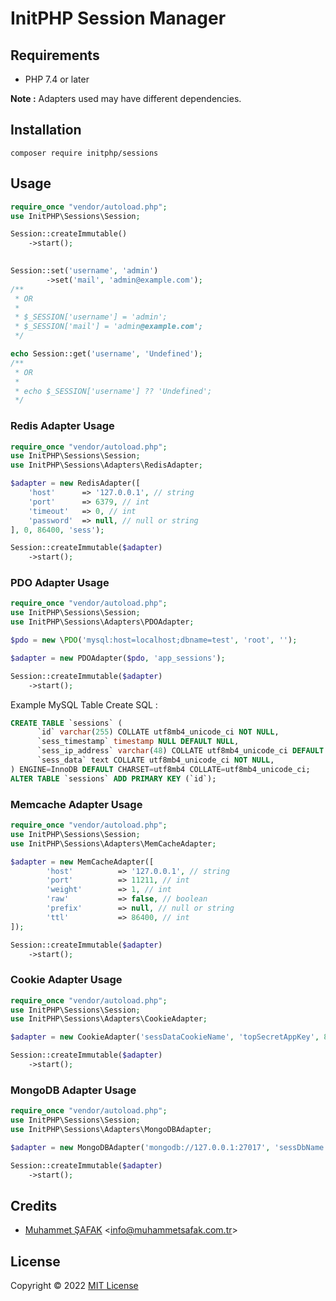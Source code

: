 # InitPHP Session Manager


## Requirements

- PHP 7.4 or later

**Note :** Adapters used may have different dependencies.

## Installation

```
composer require initphp/sessions
```

## Usage

```php
require_once "vendor/autoload.php";
use InitPHP\Sessions\Session;

Session::createImmutable()
    ->start();
    

Session::set('username', 'admin')
        ->set('mail', 'admin@example.com');
/**
 * OR
 * 
 * $_SESSION['username'] = 'admin';
 * $_SESSION['mail'] = 'admin@example.com';
 */

echo Session::get('username', 'Undefined');
/**
 * OR
 * 
 * echo $_SESSION['username'] ?? 'Undefined';
 */
```

### Redis Adapter Usage

```php
require_once "vendor/autoload.php";
use InitPHP\Sessions\Session;
use InitPHP\Sessions\Adapters\RedisAdapter;

$adapter = new RedisAdapter([
    'host'      => '127.0.0.1', // string
    'port'      => 6379, // int
    'timeout'   => 0, // int
    'password'  => null, // null or string
], 0, 86400, 'sess');

Session::createImmutable($adapter)
    ->start();
```

### PDO Adapter Usage

```php
require_once "vendor/autoload.php";
use InitPHP\Sessions\Session;
use InitPHP\Sessions\Adapters\PDOAdapter;

$pdo = new \PDO('mysql:host=localhost;dbname=test', 'root', '');

$adapter = new PDOAdapter($pdo, 'app_sessions');

Session::createImmutable($adapter)
    ->start();
```

Example MySQL Table Create SQL :

```sql
CREATE TABLE `sessions` (
      `id` varchar(255) COLLATE utf8mb4_unicode_ci NOT NULL,
      `sess_timestamp` timestamp NULL DEFAULT NULL,
      `sess_ip_address` varchar(48) COLLATE utf8mb4_unicode_ci DEFAULT NULL
      `sess_data` text COLLATE utf8mb4_unicode_ci NOT NULL,
) ENGINE=InnoDB DEFAULT CHARSET=utf8mb4 COLLATE=utf8mb4_unicode_ci;
ALTER TABLE `sessions` ADD PRIMARY KEY (`id`);
```


### Memcache Adapter Usage

```php
require_once "vendor/autoload.php";
use InitPHP\Sessions\Session;
use InitPHP\Sessions\Adapters\MemCacheAdapter;

$adapter = new MemCacheAdapter([
        'host'          => '127.0.0.1', // string
        'port'          => 11211, // int
        'weight'        => 1, // int
        'raw'           => false, // boolean
        'prefix'        => null, // null or string
        'ttl'           => 86400, // int
]);

Session::createImmutable($adapter)
    ->start();
```

### Cookie Adapter Usage

```php
require_once "vendor/autoload.php";
use InitPHP\Sessions\Session;
use InitPHP\Sessions\Adapters\CookieAdapter;

$adapter = new CookieAdapter('sessDataCookieName', 'topSecretAppKey', 86400);

Session::createImmutable($adapter)
    ->start();
```

### MongoDB Adapter Usage

```php
require_once "vendor/autoload.php";
use InitPHP\Sessions\Session;
use InitPHP\Sessions\Adapters\MongoDBAdapter;

$adapter = new MongoDBAdapter('mongodb://127.0.0.1:27017', 'sessDbName.sessCollectionName');

Session::createImmutable($adapter)
    ->start();
```

## Credits

- [Muhammet ŞAFAK](https://github.com/muhammetsafak) <<info@muhammetsafak.com.tr>>

## License

Copyright &copy; 2022 [MIT License](./LICENSE)
